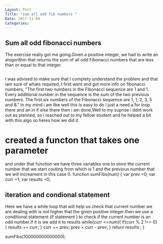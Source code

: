```yaml
---
Layout: Post
Title: "sum all add fib numbers "
Date: 2017-11-09
Categories: 
---
```

## Sum all odd fibonacci numbers

The exercise really got me going.Given a positive integer, we had to write an alogorithm that returns the sum of all odd Fibonacci numbers that are less than or equal to that integer.
## 
I was advised to make sure that I complety understand the problem and that iam sure of whats required, I first went  and got more info on fibonacci numbers, "The first two numbers in the Fibonacci sequence are 1 and 1. Every additional number in the sequence is the sum of the two previous numbers. The first six numbers of the Fibonacci sequence are 1, 1, 2, 3, 5 and 8."
In my mind i am like well this is easy to do i just a need a for loop there
and an in if else there then i am done,Well to my suprise i ddnt work out as 
planned, so i reached out to my fellow student and he helped a bit with this algo so heres how we did it.
# created a functon that takes one parameter
and under that function we have three variables one to store the current number that we start couting from which is 1 and the previous number that we will increament in this case 0.
function sumFibs(num) {
var prev =0;
var curr =1;
var results =0;
## iteration and condional statement
Here we have a while loop that will help us check that current number we are dealing with is not higher that the given positive integer.then we use a conditional statement (if statement ) to check if the current number is an odd number.if it is we add it to results 
   while(curr <=num){
if(curr % 2 !== 0){
  results += curr;
}
    curr += prev;
prev = curr - prev;
  }
  return results
   ;
}

sumFibs(100000000000000);